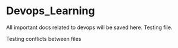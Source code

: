 # Devops_Learning
All important docs related to devops will be saved here.
Testing file.

Testing conflicts between files
